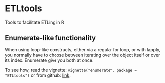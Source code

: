 # ETLtools
Tools to facilitate ETLing in R


## Enumerate-like functionality

When using loop-like constructs, either via a regular for loop, or with lapply, you normally have to choose between iterating over the object itself or over its index. Enumerate give you both at once.

To see how, read the vignette: `vignette("enumerate", package = "ETLtools")` or from github: [link](http://example.com).

